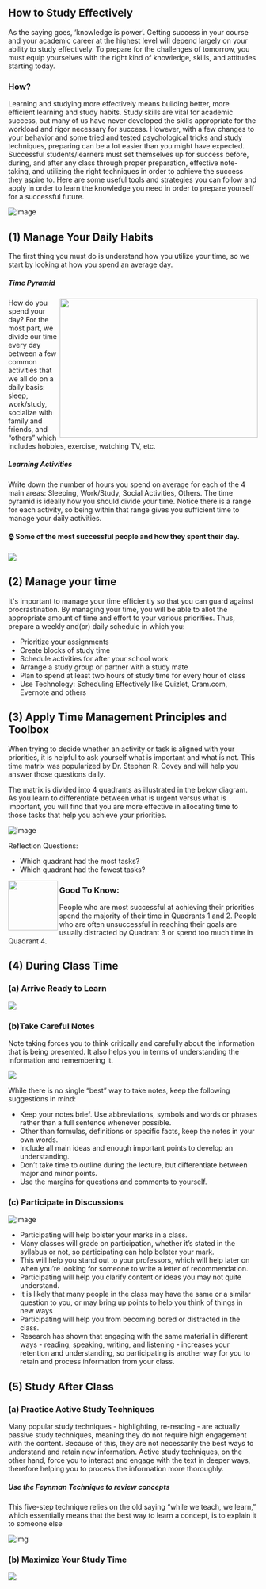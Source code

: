 ## How to Study Effectively
As the saying goes, ‘knowledge is power’.  Getting success in your course and your academic career at the highest level will depend largely on your ability 
to study effectively. To prepare for the challenges of tomorrow, you must equip yourselves with the right kind of knowledge, skills, and attitudes starting today. 

### How? 
Learning and studying more effectively means building better, more efficient learning and study habits. 
Study skills are vital for academic success, but many of us have never developed the skills appropriate for the workload and rigor necessary for success. 
However, with a few changes to your behavior and some tried and tested psychological tricks and study techniques, preparing can be a lot easier than 
you might have expected. Successful students/learners must set themselves up for success before, during, and after any class through proper preparation,
effective note-taking, and utilizing the right techniques in order to achieve the success they aspire to. Here are some useful tools and strategies you can follow and 
apply in order to learn the knowledge you need in order to prepare yourself for a successful future.

![image](https://user-images.githubusercontent.com/73167960/201541466-a3564295-3865-408e-b9b3-ebbc010dfb0b.png)

 
## (1) Manage Your Daily Habits
The first thing you must do is understand how you utilize your time, so we start by looking at how you spend an average day.

##### Time Pyramid
<img align="right" width="400" height="280" src="https://user-images.githubusercontent.com/73167960/201541560-a988f015-efee-4cf4-aa13-71ef6a2d9029.png">
How do you spend your day? For the most part, we divide our time every day between a few common activities that we all do on a daily basis: sleep, work/study, socialize with family and friends, and “others” which includes hobbies, exercise, watching TV, etc. 


##### Learning Activities
Write down the number of hours you spend on average for each of the 4 main areas: Sleeping, Work/Study, Social Activities, Others. The time pyramid is ideally how you should divide your time. Notice there is a range for each activity, so being within that range gives you sufficient time to manage your daily activities. 




#### :watch: Some of the most successful people and how they spent their day.

[![][thumbnail01]](https://drive.google.com/file/d/1xp6AoKVDeRrNhCGVtb4mbSL0nat_Vnjq/view?usp=sharing "Successful people in human history")

[thumbnail01]: https://user-images.githubusercontent.com/73167960/201541638-2b3477f7-a136-426e-9a77-3ab9d72eda7c.png

## (2) Manage your time

It's important to manage your time efficiently so that you can guard against procrastination. By managing your time, you will be able to allot the appropriate amount of time and effort to your various priorities. Thus, prepare a weekly and(or) daily schedule in which you:
- Prioritize your assignments
- Create blocks of study time
- Schedule activities for after your school work
- Arrange a study group or partner with a study mate
- Plan to spend at least two hours of study time for every hour of class
- Use Technology: Scheduling Effectively like Quizlet, Cram.com, Evernote and others

## (3) Apply Time Management Principles and Toolbox
When trying to decide whether an activity or task is aligned with your priorities, it is helpful to ask yourself what is important and what is not. This time matrix was popularized by Dr. Stephen R. Covey and will help you answer those questions daily.

The matrix is divided into 4 quadrants as illustrated in the below diagram. As you learn to differentiate between what is urgent versus what is important, you will find that you are more effective in allocating time to those tasks that help you achieve your priorities.

![image](https://user-images.githubusercontent.com/73167960/201551788-18ea6102-0abe-4293-81a5-07788dd42f93.png)

Reflection Questions:
* Which quadrant had the most tasks? 
* Which quadrant had the fewest tasks?

<img align="left" width="100" height="100" src="https://user-images.githubusercontent.com/73167960/201551963-abe7337f-ff81-4601-8d91-c01cfb7d74e6.png">

### Good To Know:
People who are most successful at achieving their priorities spend the majority of their time in Quadrants 1 and 2. People who are often unsuccessful in reaching their goals are usually distracted by Quadrant 3 or spend too much time in Quadrant 4.

## (4) During Class Time
 ### (a) Arrive Ready to Learn
 [![][thumbnail03]](https://youtu.be/se1XPfhgVnQ "Intentional steps: Gow to study effectively") 

[thumbnail03]: https://user-images.githubusercontent.com/73167960/201554332-552afb01-8878-4a62-a1aa-c4190169b0f8.png

### (b)Take Careful Notes

Note taking forces you to think critically and carefully about the information that is being presented. It also helps you in terms of understanding the information and remembering it.

[![][thumbnail04]](https://www.youtube.com/watch?v=qBdJPvn7RgM "Note Taking Strategies for Academic Success")

[thumbnail04]: https://user-images.githubusercontent.com/73167960/201555060-0a032cd9-419e-49b9-a4fe-6dc03177951a.png

While there is no single “best” way to take notes, keep the following suggestions in mind: 
- Keep your notes brief. Use abbreviations, symbols and words or phrases rather than a full sentence whenever possible.
- Other than formulas, definitions or specific facts, keep the notes in your own words. 
- Include all main ideas and enough important points to develop an understanding. 
- Don’t take time to outline during the lecture, but differentiate between major and minor points. 
- Use the margins for questions and comments to yourself.

### (c) Participate in Discussions

 ![image](https://user-images.githubusercontent.com/73167960/201553255-e4fd24c8-4553-4e6e-8a8a-1416d71daf59.png)
 
 - Participating will help bolster your marks in a class.
 - Many classes will grade on participation, whether it’s stated in the syllabus or not, so participating can help bolster your mark.
 - This will help you stand out to your professors, which will help later on when you’re looking for someone to write a letter of recommendation.
 - Participating will help you clarify content or ideas you may not quite understand.
 - It is likely that many people in the class may have the same or a similar question to you, or may bring up points to help you think of things in new ways
 - Participating will help you from becoming bored or distracted in the class.
 - Research has shown that engaging with the same material in different ways - reading, speaking, writing, and listening - increases your retention and understanding, so participating is another way for you to retain and process information from your class.


## (5) Study After Class

 ### (a) Practice Active Study Techniques
Many popular study techniques - highlighting, re-reading - are actually passive study techniques, meaning they do not require high engagement with the content. Because of this, they are not necessarily the best ways to understand and retain new information. Active study techniques, on the other hand, force you to interact and engage with the text in deeper ways, therefore helping you to process the information more thoroughly. 

##### Use the Feynman Technique to review concepts
This five-step technique relies on the old saying “while we teach, we learn,” which essentially means that the best way to learn a concept, is to explain it to someone else

![img](https://user-images.githubusercontent.com/73167960/201553458-7aaed85d-b3f7-4bf5-8d4a-21c5f36789a1.png)

 ### (b) Maximize Your Study Time
[![][thumbnail05]](https://youtu.be/keZPcY34Cko "Maximize Your Study Time")

[thumbnail05]: https://user-images.githubusercontent.com/73167960/201553505-fa84c426-10ad-42b5-b37e-5e50e9b7785a.png
